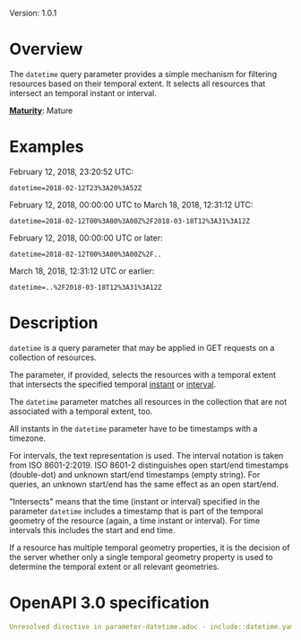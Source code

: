 Version: 1.0.1

# Overview

The `datetime` query parameter provides a simple mechanism for filtering
resources based on their temporal extent. It selects all resources that
intersect an temporal instant or interval.

[**Maturity**](https://github.com/cportele/ogcapi-building-blocks#building-block-maturity):
Mature

# Examples

February 12, 2018, 23:20:52 UTC:

``` TEXT
datetime=2018-02-12T23%3A20%3A52Z
```

February 12, 2018, 00:00:00 UTC to March 18, 2018, 12:31:12 UTC:

``` TEXT
datetime=2018-02-12T00%3A00%3A00Z%2F2018-03-18T12%3A31%3A12Z
```

February 12, 2018, 00:00:00 UTC or later:

``` TEXT
datetime=2018-02-12T00%3A00%3A00Z%2F..
```

March 18, 2018, 12:31:12 UTC or earlier:

``` TEXT
datetime=..%2F2018-03-18T12%3A31%3A12Z
```

# Description

`datetime` is a query parameter that may be applied in GET requests on a
collection of resources.

The parameter, if provided, selects the resources with a temporal extent
that intersects the specified temporal
[instant](../schemas/instant.adoc) or
[interval](../schemas/interval.adoc).

The `datetime` parameter matches all resources in the collection that
are not associated with a temporal extent, too.

All instants in the `datetime` parameter have to be timestamps with a
timezone.

For intervals, the text representation is used. The interval notation is
taken from ISO 8601-2:2019. ISO 8601-2 distinguishes open start/end
timestamps (double-dot) and unknown start/end timestamps (empty string).
For queries, an unknown start/end has the same effect as an open
start/end.

"Intersects" means that the time (instant or interval) specified in the
parameter `datetime` includes a timestamp that is part of the temporal
geometry of the resource (again, a time instant or interval). For time
intervals this includes the start and end time.

If a resource has multiple temporal geometry properties, it is the
decision of the server whether only a single temporal geometry property
is used to determine the temporal extent or all relevant geometries.

# OpenAPI 3.0 specification

``` YAML
Unresolved directive in parameter-datetime.adoc - include::datetime.yaml[]
```
